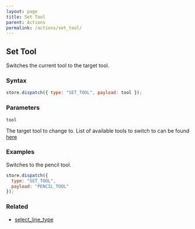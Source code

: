 ```yaml
---
layout: page
title: Set Tool
parent: Actions
permalink: /actions/set_tool/
---
```


## Set Tool

Switches the current tool to the target tool.

### Syntax

```js
store.dispatch({ type: "SET_TOOL", payload: tool });
```

### Parameters

`tool`

The target tool to change to. List of available tools to switch to can be found [here](../External/tools.json)

### Examples

Switches to the pencil tool.

```js
store.dispatch({
  type: "SET_TOOL",
  payload: "PENCIL_TOOL"
});
```

### Related

- [select_line_type](./select_line_type.md)
